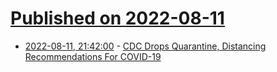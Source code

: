# [Published on 2022-08-11](index.md)

* [2022-08-11, 21:42:00](https://science.slashdot.org/story/22/08/11/2124236/cdc-drops-quarantine-distancing-recommendations-for-covid-19?utm_source=rss1.0mainlinkanon&utm_medium=feed) - [CDC Drops Quarantine, Distancing Recommendations For COVID-19](https://science.slashdot.org/story/22/08/11/2124236/cdc-drops-quarantine-distancing-recommendations-for-covid-19?utm_source=rss1.0mainlinkanon&utm_medium=feed)
